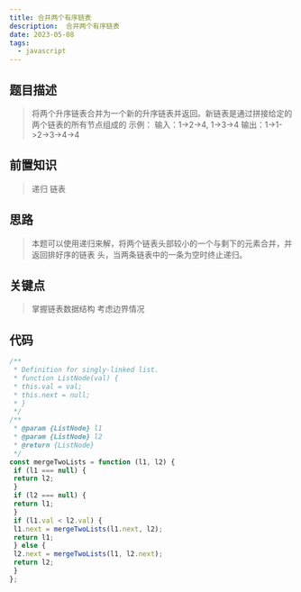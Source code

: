 ```yaml
---
title: 合并两个有序链表
description:  合并两个有序链表
date: 2023-05-08
tags:
  - javascript
---
```

## 题⽬描述
>将两个升序链表合并为⼀个新的升序链表并返回。新链表是通过拼接给定的两个链表的所有节点组成的
示例：
输⼊：1->2->4, 1->3->4
输出：1->1->2->3->4->4
## 前置知识
>递归  链表
## 思路 
>本题可以使⽤递归来解，将两个链表头部较⼩的⼀个与剩下的元素合并，并返回排好序的链表
头，当两条链表中的⼀条为空时终⽌递归。
## 关键点
>掌握链表数据结构
考虑边界情况
## 代码
```javascript
/**
 * Definition for singly-linked list.
 * function ListNode(val) {
 * this.val = val;
 * this.next = null;
 * }
 */
/**
 * @param {ListNode} l1
 * @param {ListNode} l2
 * @return {ListNode}
 */
const mergeTwoLists = function (l1, l2) {
 if (l1 === null) {
 return l2;
 }
 if (l2 === null) {
 return l1;
 }
 if (l1.val < l2.val) {
 l1.next = mergeTwoLists(l1.next, l2);
 return l1;
 } else {
 l2.next = mergeTwoLists(l1, l2.next);
 return l2;
 }
};